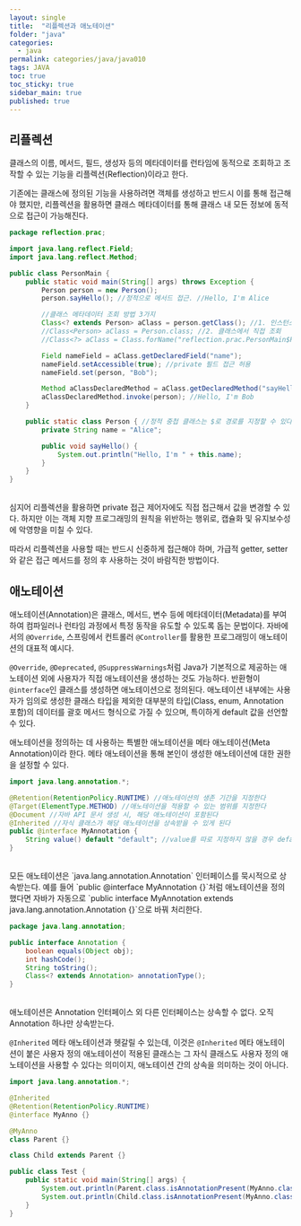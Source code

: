 ```yaml
---
layout: single
title:  "리플렉션과 애노테이션"
folder: "java"
categories:
  - java
permalink: categories/java/java010
tags: JAVA
toc: true
toc_sticky: true
sidebar_main: true
published: true
---
```


## 리플렉션
클래스의 이름, 메서드, 필드, 생성자 등의 메타데이터를 런타임에 동적으로 조회하고 조작할 수 있는 기능을 리플렉션(Reflection)이라고 한다.

기존에는 클래스에 정의된 기능을 사용하려면 객체를 생성하고 반드시 이를 통해 접근해야 했지만, 리플렉션을 활용하면 클래스 메타데이터를 통해 클래스 내 모든 정보에 동적으로 접근이 가능해진다.

```java
package reflection.prac;

import java.lang.reflect.Field;
import java.lang.reflect.Method;

public class PersonMain {
    public static void main(String[] args) throws Exception {
        Person person = new Person();
        person.sayHello(); //정적으로 메서드 접근. //Hello, I'm Alice

        //클래스 메타데이터 조회 방법 3가지
        Class<? extends Person> aClass = person.getClass(); //1. 인스턴스를 통해 조회
        //Class<Person> aClass = Person.class; //2. 클래스에서 직접 조회
        //Class<?> aClass = Class.forName("reflection.prac.PersonMain$Person"); //3. 문자열로 조회

        Field nameField = aClass.getDeclaredField("name");
        nameField.setAccessible(true); //private 필드 접근 허용
        nameField.set(person, "Bob");

        Method aClassDeclaredMethod = aClass.getDeclaredMethod("sayHello"); //동적으로 메서드 접근
        aClassDeclaredMethod.invoke(person); //Hello, I'm Bob
    }

    public static class Person { //정적 중첩 클래스는 $로 경로를 지정할 수 있다
        private String name = "Alice";

        public void sayHello() {
            System.out.println("Hello, I'm " + this.name);
        }
    }
}
```

<br>
심지어 리플렉션을 활용하면 private 접근 제어자에도 직접 접근해서 값을 변경할 수 있다. 하지만 이는 객체 지향 프로그래밍의 원칙을 위반하는 행위로, 캡슐화 및 유지보수성에 악영향을 미칠 수 있다.

따라서 리플렉션을 사용할 때는 반드시 신중하게 접근해야 하며, 가급적 getter, setter와 같은 접근 메서드를 정의 후 사용하는 것이 바람직한 방법이다.

## 애노테이션
애노테이션(Annotation)은 클래스, 메서드, 변수 등에 메타데이터(Metadata)를 부여하여 컴파일러나 런타임 과정에서 특정 동작을 유도할 수 있도록 돕는 문법이다. 자바에서의 `@Override`, 스프링에서 컨트롤러 `@Controller`를 활용한 프로그래밍이 애노테이션의 대표적 예시다.

`@Override`, `@Deprecated`, `@SuppressWarnings`처럼 Java가 기본적으로 제공하는 애노테이션 외에 사용자가 직접 애노테이션을 생성하는 것도 가능하다. 반환형이 `@interface`인 클래스를 생성하면 애노테이션으로 정의된다. 애노테이션 내부에는 사용자가 임의로 생성한 클래스 타입을 제외한 대부분의 타입(Class, enum, Annotation 포함)의 데이터를 괄호 메서드 형식으로 가질 수 있으며, 특이하게 default 값을 선언할 수 있다.

애노테이션을 정의하는 데 사용하는 특별한 애노테이션을 메타 애노테이션(Meta Annotation)이라 한다. 메타 애노테이션을 통해 본인이 생성한 애노테이션에 대한 권한을 설정할 수 있다.

```java
import java.lang.annotation.*;

@Retention(RetentionPolicy.RUNTIME) //애노테이션의 생존 기간을 지정한다
@Target(ElementType.METHOD) //애노테이션을 적용할 수 있는 범위를 지정한다
@Document //자바 API 문서 생성 시, 해당 애노테이션이 포함된다
@Inherited //자식 클래스가 해당 애노테이션을 상속받을 수 있게 된다
public @interface MyAnnotation {
    String value() default "default"; //value를 따로 지정하지 않을 경우 default
}
```

<br>
모든 애노테이션은 `java.lang.annotation.Annotation` 인터페이스를 묵시적으로 상속받는다. 예를 들어 `public @interface MyAnnotation {}`처럼 애노테이션을 정의했다면 자바가 자동으로 `public interface MyAnnotation extends java.lang.annotation.Annotation {}`으로 바꿔 처리한다.

```java
package java.lang.annotation;

public interface Annotation {
    boolean equals(Object obj);
    int hashCode();
    String toString();
    Class<? extends Annotation> annotationType();
}
```

<br>
애노테이션은 Annotation 인터페이스 외 다른 인터페이스는 상속할 수 없다. 오직 Annotation 하나만 상속받는다.

`@Inherited` 메타 애노테이션과 헷갈릴 수 있는데, 이것은 `@Inherited` 메타 애노테이션이 붙은 사용자 정의 애노테이션이 적용된 클래스는 그 자식 클래스도 사용자 정의 애노테이션을 사용할 수 있다는 의미이지, 애노테이션 간의 상속을 의미하는 것이 아니다.

```java
import java.lang.annotation.*;

@Inherited
@Retention(RetentionPolicy.RUNTIME)
@interface MyAnno {}

@MyAnno
class Parent {}

class Child extends Parent {}

public class Test {
    public static void main(String[] args) {
        System.out.println(Parent.class.isAnnotationPresent(MyAnno.class)); //true
        System.out.println(Child.class.isAnnotationPresent(MyAnno.class));  //true (by. @Inherited)
    }
}
```